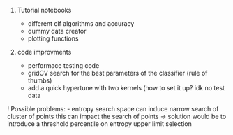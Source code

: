 1. Tutorial notebooks
	- different clf algorithms and accuracy
	- dummy data creator
	- plotting functions

2. code improvments
	- performace testing code
	- gridCV search for the best parameters of the classifier (rule of thumbs)
	- add a quick hypertune with two kernels (how to set it up? idk no test data

! Possible problems:
	- entropy search space can induce narrow search of cluster of points
this can impact the search of points
-> solution would be to introduce a threshold percentile on entropy upper limit selection
